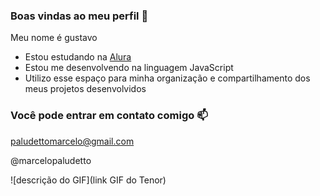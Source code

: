 ### Boas vindas ao meu perfil 💙

Meu nome é gustavo

- Estou estudando na [Alura](https://www.alura.com.br)
- Estou me desenvolvendo na linguagem JavaScript
- Utilizo esse espaço para minha organização e compartilhamento dos meus projetos desenvolvidos

### Você pode entrar em contato comigo 📫

paludettomarcelo@gmail.com

@marcelopaludetto

![descrição do GIF](link GIF do Tenor)


